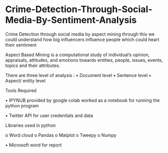 # Crime-Detection-Through-Social-Media-By-Sentiment-Analysis

Crime Detection through social media  by aspect mining
through this we could understand how big influencers influence people
which could heart their sentiment  

Aspect Based Mining is a computational study of  individual’s opinion, appraisals, attitudes, and emotions
towards entities, people, issues, events, topics and their attributes. 

There are three level of analysis : 
•	Document level 
•	Sentence level 
•	Aspect/ entity level


Tools Required 

•	IPYNUB provided by google colab worked  as a notebook for running the python program  

•	Twitter API for user credentials and data

 Libraries used in python 

o	Word cloud
o	Pandas 
o	Matplot
o	Tweepy
o	Numpy  

•	Microsoft word for report 

